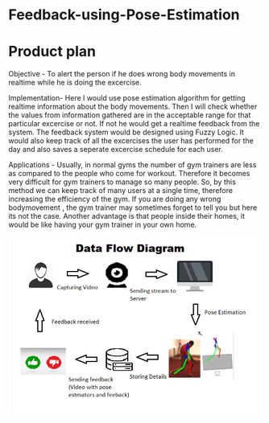 # Feedback-using-Pose-Estimation
# Product plan
Objective - To alert the person if he does wrong body movements in realtime while he is doing the excercise.

Implementation- Here I would use pose estimation algorithm for getting realtime information about the body movements. Then I will check whether the values from information gathered are in the acceptable range for that particular excercise or not. If not he would get a realtime feedback from the system. The feedback system would be designed using Fuzzy Logic. It would also keep track of all the excercises the user has performed for the day and also saves a seperate excercise schedule for each user.

Applications - Usually, in normal gyms the number of gym trainers are less as compared to the people who come for workout. Therefore it becomes very difficult for gym trainers to manage so many people. So, by this method we can keep track of many users at a single time, therefore increasing the efficiency of the gym. If you are doing any wrong bodymovement , the gym trainer may sometimes forget to tell you but here its not the case. Another advantage is that people inside their homes, it would be like having your gym trainer in your own home.

![Image of Architecture](https://github.com/srivastavaanuj11/Feedback-using-Pose-Estimation/blob/master/Gym.png)

